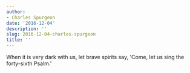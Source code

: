 ```yaml
---
author:
- Charles Spurgeon
date: '2016-12-04'
description: ''
slug: 2016-12-04-charles-spurgeon
title: ''
---
```

When it is very dark with us, let brave spirits say, 'Come, let us sing the forty-sixth Psalm.'



